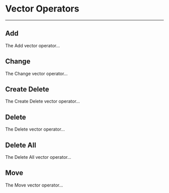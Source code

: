 # Vector Operators

---

## Add

The Add vector operator...

## Change

The Change vector operator...

## Create Delete

The Create Delete vector operator...

## Delete

The Delete vector operator...

## Delete All

The Delete All vector operator...

## Move

The Move vector operator...
